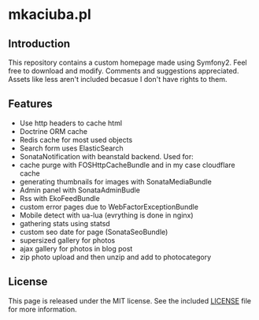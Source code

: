 mkaciuba.pl
=========================

Introduction
------------
This repository contains a custom homepage made using Symfony2. Feel free to download and modify. Comments and suggestions appreciated.
Assets like less aren't included becasue I don't have rights to them.

Features
-----

* Use http headers to cache html
* Doctrine ORM cache
* Redis cache for most used objects
* Search form uses ElasticSearch
* SonataNotification with beanstald backend. Used for:
 * cache purge with FOSHttpCacheBundle and in my case cloudflare cache
 * generating thumbnails for images with SonataMediaBundle
* Admin panel with SonataAdminBudle
* Rss with EkoFeedBundle
* custom error pages due to WebFactorExceptionBundle
* Mobile detect with ua-lua (evrything is done in nginx)
* gathering stats using statsd 
* custom seo date for page (SonataSeoBundle)
* supersized gallery for photos
* ajax gallery for photos in blog post
* zip photo upload and then unzip and add to photocategory

License
-------

This page is released under the MIT license. See the included
[LICENSE](LICENSE) file for more information.

